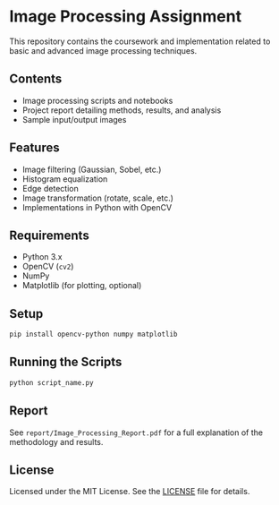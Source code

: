 # Image Processing Assignment

This repository contains the coursework and implementation related to basic and advanced image processing techniques.

## Contents

- Image processing scripts and notebooks
- Project report detailing methods, results, and analysis
- Sample input/output images

## Features

- Image filtering (Gaussian, Sobel, etc.)
- Histogram equalization
- Edge detection
- Image transformation (rotate, scale, etc.)
- Implementations in Python with OpenCV

## Requirements

- Python 3.x
- OpenCV (`cv2`)
- NumPy
- Matplotlib (for plotting, optional)

## Setup

```bash
pip install opencv-python numpy matplotlib
```

## Running the Scripts

```bash
python script_name.py
```

## Report

See `report/Image_Processing_Report.pdf` for a full explanation of the methodology and results.

## License

Licensed under the MIT License. See the [LICENSE](LICENSE) file for details.
